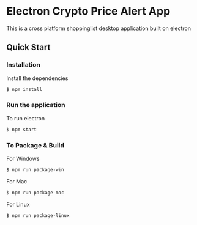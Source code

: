 # Electron Crypto Price Alert App

This is a cross platform shoppinglist desktop application built on electron

## Quick Start

### Installation

Install the dependencies

```sh
$ npm install
```

### Run the application
To run electron

```sh
$ npm start
```

### To Package & Build

For Windows

```sh
$ npm run package-win
```

For Mac

```sh
$ npm run package-mac
```

For Linux

```sh
$ npm run package-linux
```